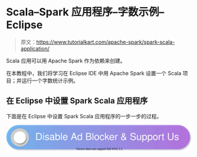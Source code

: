 # Scala–Spark 应用程序–字数示例–Eclipse

> 原文：<https://www.tutorialkart.com/apache-spark/spark-scala-application/>

Scala 应用可以用 Apache Spark 作为依赖来创建。

在本教程中，我们将学习在 Eclipse IDE 中用 Apache Spark 设置一个 Scala 项目；并运行一个字数统计示例。

## 在 Eclipse 中设置 Spark Scala 应用程序

下面是在 Eclipse 中设置 Spark Scala 应用程序的一步一步的过程。

[![](img/925da31b32d6bc3827932f6c8afb11bb.png)](https://www.tutorialkart.com/)